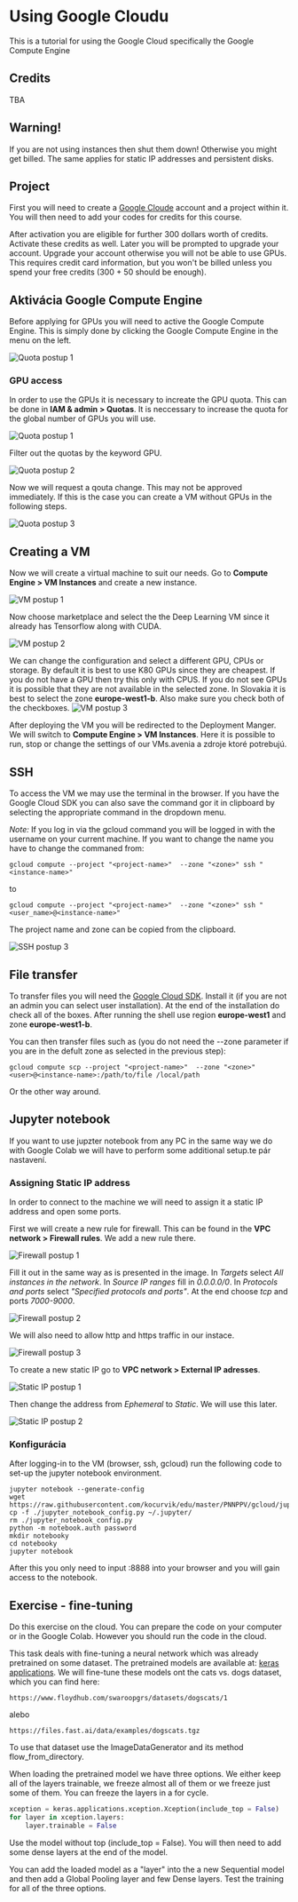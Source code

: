 # Using Google Cloudu

This is a tutorial for using the Google Cloud specifically the Google Compute Engine

## Credits

TBA

## Warning!

If you are not using instances then shut them down! Otherwise you might get billed. The same applies for static IP addresses and persistent disks.

## Project

First you will need to create a [Google Cloude](https://cloud.google.com/) account and a project within it. You will then need to add your codes for credits for this course.

After activation you are eligible for further 300 dollars worth of credits. Activate these credits as well. Later you will be prompted to upgrade your account. Upgrade your account otherwise you will not be able to use GPUs. This requires credit card information, but you won't be billed unless you spend your free credits (300 + 50 should be enough).

## Aktivácia Google Compute Engine

Before applying for GPUs you will need to active the Google Compute Engine. This is simply done by clicking the Google Compute Engine in the menu on the left.

![Quota postup 1](https://raw.githubusercontent.com/kocurvik/edu/master/PNNPPV/gcloud/imgs/init_compute.png)


### GPU access

In order to use the GPUs it is necessary to increate the GPU quota. This can be done in **IAM & admin > Quotas**. It is neccessary to increase the quota for the global number of GPUs you will use.

![Quota postup 1](https://raw.githubusercontent.com/kocurvik/edu/master/PNNPPV/gcloud/imgs/quota1.png)

Filter out the quotas by the keyword GPU.

![Quota postup 2](https://raw.githubusercontent.com/kocurvik/edu/master/PNNPPV/gcloud/imgs/quota2.png)

Now we will request a qouta change. This may not be approved immediately. If this is the case you can create a VM without GPUs in the following steps.

![Quota postup 3](https://raw.githubusercontent.com/kocurvik/edu/master/PNNPPV/gcloud/imgs/quota3.png)

## Creating a VM

Now we will create a virtual machine to suit our needs. Go to **Compute Engine > VM Instances** and create a new instance.

![VM postup 1](https://raw.githubusercontent.com/kocurvik/edu/master/PNNPPV/gcloud/imgs/vm1.png)

Now choose marketplace and select the the Deep Learning VM since it already has Tensorflow along with CUDA.

![VM postup 2](https://raw.githubusercontent.com/kocurvik/edu/master/PNNPPV/gcloud/imgs/vm2.png)

We can change the configuration and select a different GPU, CPUs or storage. By default it is best to use K80 GPUs since they are cheapest. If you do not have a GPU then try this only with CPUS. If you do not see GPUs it is possible that they are not available in the selected zone. In Slovakia it is best to select the zone **europe-west1-b**. Also make sure you check both of the checkboxes.
![VM postup 3](https://raw.githubusercontent.com/kocurvik/edu/master/PNNPPV/gcloud/imgs/vm3.png)

After deploying the VM you will be redirected to the Deployment Manger. We will switch to **Compute Engine > VM Instances**. Here it is possible to run, stop or change the settings of our VMs.avenia a zdroje ktoré potrebujú.

## SSH

To access the VM we may use the terminal in the browser. If you have the Google Cloud SDK you can also save the command gor it in clipboard by selecting the appropriate command in the dropdown menu.

*Note:* If you log in via the gcloud command you will be logged in with the username on your current machine. If you want to change the name you have to change the commaned from:

```
gcloud compute --project "<project-name>"  --zone "<zone>" ssh "<instance-name>"
```
to
```
gcloud compute --project "<project-name>"  --zone "<zone>" ssh "<user_name>@<instance-name>"
```

The project name and zone can be copied from the clipboard.

![SSH postup 3](https://raw.githubusercontent.com/kocurvik/edu/master/PNNPPV/gcloud/imgs/ssh1.png)

## File transfer

To transfer files you will need the [Google Cloud SDK](https://cloud.google.com/sdk/docs/). Install it (if you are not an admin you can select user installation). At the end of the installation do check all of the boxes. After running the shell use region **europe-west1** and zone **europe-west1-b**.

You can then transfer files such as (you do not need the --zone parameter if you are in the defult zone as selected in the previous step):

```
gcloud compute scp --project "<project-name>"  --zone "<zone>" <user>@<instance-name>:/path/to/file /local/path
```

Or the other way around.

## Jupyter notebook

If you want to use jupzter notebook from any PC in the same way we do with Google Colab we will have to perform some additional setup.te pár nastavení. 

### Assigning Static IP address

In order to connect to the machine we will need to assign it a static IP address and open some ports.

First we will create a new rule for firewall. This can be found in the **VPC network > Firewall rules**. We add a new rule there.

![Firewall postup 1](https://raw.githubusercontent.com/kocurvik/edu/master/PNNPPV/gcloud/imgs/firewall1.png)

Fill it out in the same way as is presented in the image. In *Targets* select *All instances in the network*. In *Source IP ranges* fill in *0.0.0.0/0*. In *Protocols and ports* select *"Specified protocols and ports"*. At the end choose *tcp* and ports *7000-9000*.

![Firewall postup 2](https://raw.githubusercontent.com/kocurvik/edu/master/PNNPPV/gcloud/imgs/firewall2.png)

We will also need to allow http and https traffic in our instace.

![Firewall postup 3](https://raw.githubusercontent.com/kocurvik/edu/master/PNNPPV/gcloud/imgs/firewall3.png)

To create a new static IP go to **VPC network > External IP adresses**.

![Static IP postup 1](https://raw.githubusercontent.com/kocurvik/edu/master/PNNPPV/gcloud/imgs/ip1.png)

Then change the address from *Ephemeral* to *Static*. We will use this later.

![Static IP postup 2](https://raw.githubusercontent.com/kocurvik/edu/master/PNNPPV/gcloud/imgs/ip2.png)

### Konfigurácia

After logging-in to the VM (browser, ssh, gcloud) run the following code to set-up the jupyter notebook environment.

```
jupyter notebook --generate-config
wget https://raw.githubusercontent.com/kocurvik/edu/master/PNNPPV/gcloud/jupyter_notebook_config.py
cp -f ./jupyter_notebook_config.py ~/.jupyter/
rm ./jupyter_notebook_config.py
python -m notebook.auth password
mkdir notebooky
cd notebooky
jupyter notebook
```

After this you only need to input <your external IP address>:8888 into your browser and you will gain access to the notebook.


## Exercise - fine-tuning

Do this exercise on the cloud. You can prepare the code on your computer or in the Google Colab. However you should run the code in the cloud.

This task deals with fine-tuning a neural network which was already pretrained on some dataset. The pretrained models are available at: [keras applications](https://keras.io/applications/). We will fine-tune these models ont the cats vs. dogs dataset, which you can find here:

```
https://www.floydhub.com/swaroopgrs/datasets/dogscats/1
```
alebo
```
https://files.fast.ai/data/examples/dogscats.tgz
```

To use that dataset use the ImageDataGenerator and its method flow_from_directory.

When loading the pretrained model we have three options. We either keep all of the layers trainable, we freeze almost all of them or we freeze just some of them. You can freeze the layers in a for cycle.

```python
xception = keras.applications.xception.Xception(include_top = False)
for layer in xception.layers:
    layer.trainable = False
```

Use the model without top (include_top = False). You will then need to add some dense layers at the end of the model.

You can add the loaded model as a "layer" into the a new Sequential model and then add a Global Pooling layer and few Dense layers. Test the training for all of the three options.
